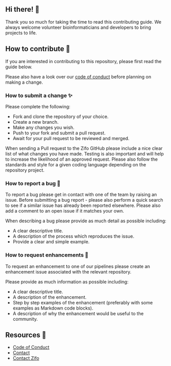 ## Hi there! 👋

Thank you so much for taking the time to read this contributing guide. We always welcome volunteer bioinformaticians and developers to bring projects to life. 

## How to contribute 💪

If you are interested in contributing to this repository, please first read the guide below.  

Please also have a look over our [code of conduct](https://github.com/zifornd/.github/blob/main/CODE_OF_CONDUCT.md) before planning on making a change. 

### How to submit a change ✨

Please complete the following:
- Fork and clone the repository of your choice.
- Create a new branch.
- Make any changes you wish.
- Push to your fork and submit a pull request.
- Await for your pull request to be reviewed and merged.

When sending a Pull request to the Zifo GitHub please include a nice clear list of what changes you have made. Testing is also important and will help to increase the likelihood of an approved request. Please also follow the standards and style for a given coding language depending on the repository project.

### How to report a bug 🐛

To report a bug please get in contact with one of the team by raising an issue. Before submitting a bug report - please also perform a quick search to see if a similar issue has already been reported elsewhere. Please also add a comment to an open issue if it matches your own. 

When describing a bug please provide as much detail as possible including:

- A clear descriptive title.
- A description of the process which reproduces the issue.
- Provide a clear and simple example.

### How to request enhancements 🐎 

To request an enhancement to one of our pipelines please create an enhancement issue associated with the relevant repository. 

Please provide as much information as possible including:

- A clear descriptive title.
- A description of the enhancement.
- Step by step examples of the enhancement (preferably with some examples as Markdown code blocks).
- A description of why the enhancement would be useful to the community.

## Resources 📢
- [Code of Conduct](https://github.com/zifornd/.github/blob/main/CODE_OF_CONDUCT.md)
- [Contact](ben.southgate@zifornd.com)
- [Contact Zifo](https://www.zifornd.com/contact-us-today/)
